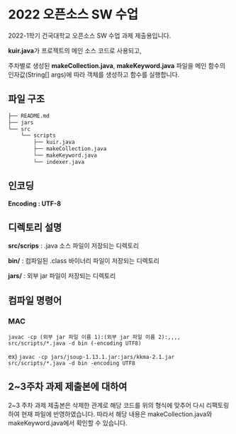 # 2022 오픈소스 SW 수업

2022-1학기 건국대학교 오픈소스 SW 수업 과제 제출용입니다.

**kuir.java**가 프로젝트의 메인 소스 코드로 사용되고,

주차별로 생성된 **makeCollection.java**, **makeKeyword.java** 파일을 메인 함수의 인자값(String[] args)에 따라 객체를 생성하고 함수를 실행합니다.

## 파일 구조

```bash
├── README.md
├── jars
└── src
    └── scripts
        ├── kuir.java
        ├── makeCollection.java
        └── makeKeyword.java
        └── indexer.java
``` 

## 인코딩

**Encoding : UTF-8**

## 디렉토리 설명

**src/scrips** : .java 소스 파일이 저장되는 디렉토리

**bin/** : 컴파일된 .class 바이너리 파일이 저장되는 디렉토리

**jars/** : 외부 jar 파일이 저장되는 디렉토리

## 컴파일 명령어

### MAC

`javac -cp (외부 jar 파일 이름 1):(외부 jar 파일 이름 2):,,,, src/scripts/*.java -d bin (-encoding UTF8)`

ex) `javac -cp jars/jsoup-1.13.1.jar:jars/kkma-2.1.jar src/scripts/*.java -d bin -encoding UTF8`

## 2~3주차 과제 제출본에 대하여

2~3 주차 과제 제출본은 삭제한 관계로 해당 코드를 위의 형식에 맞추어 다시 리팩토링하여 현재 파일에 반영하였습니다.
따라서 해당 내용은 makeCollection.java와 makeKeyword.java에서 확인할 수 있습니다.

